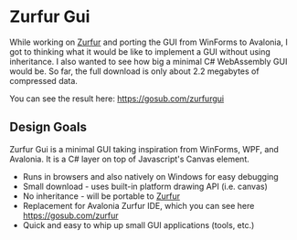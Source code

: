 # Zurfur Gui

While working on [Zurfur](https://github.com/gosub-com/Zurfur) and
porting the GUI from WinForms to Avalonia, I got to thinking what it would be
like to implement a GUI without using inheritance.  I also wanted to see how big
a minimal C# WebAssembly GUI would be.  So far, the full download is only about 
2.2 megabytes of compressed data.  

You can see the result here: https://gosub.com/zurfurgui

## Design Goals

Zurfur Gui is a minimal GUI taking inspiration from WinForms, WPF, and Avalonia.
It is a C# layer on top of Javascript's Canvas element. 

* Runs in browsers and also natively on Windows for easy debugging
* Small download - uses built-in platform drawing API (i.e. canvas)
* No inheritance - will be portable to [Zurfur](https://github.com/gosub-com/Zurfur)
* Replacement for Avalonia Zurfur IDE, which you can see here https://gosub.com/zurfur
* Quick and easy to whip up small GUI applications (tools, etc.)




